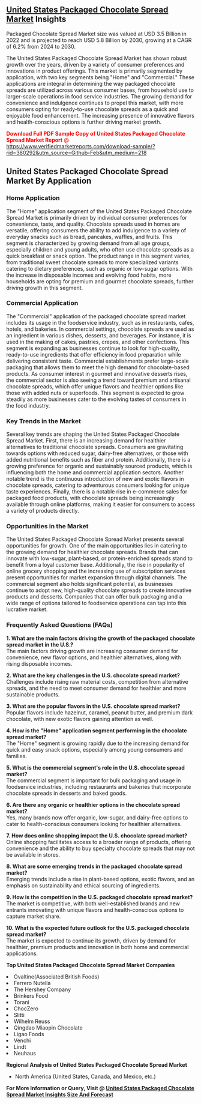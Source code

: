<h2><a href="https://www.verifiedmarketreports.com/download-sample/?rid=380292&amp;utm_source=Github-Feb&amp;utm_medium=218" target="_blank">United States Packaged Chocolate Spread Market</a> Insights</h2><p>Packaged Chocolate Spread Market size was valued at USD 3.5 Billion in 2022 and is projected to reach USD 5.8 Billion by 2030, growing at a CAGR of 6.2% from 2024 to 2030.</p><p> <p>The United States Packaged Chocolate Spread Market has shown robust growth over the years, driven by a variety of consumer preferences and innovations in product offerings. This market is primarily segmented by application, with two key segments being "Home" and "Commercial." These applications are integral in determining the way packaged chocolate spreads are utilized across various consumer bases, from household use to larger-scale operations in food service industries. The growing demand for convenience and indulgence continues to propel this market, with more consumers opting for ready-to-use chocolate spreads as a quick and enjoyable food enhancement. The increasing presence of innovative flavors and health-conscious options is further driving market growth.</p> <p><p><span class=""><span style="color: #ff0000;"><strong>Download Full PDF Sample Copy of United States Packaged Chocolate Spread Market Report</strong> @ </span><a href="https://www.verifiedmarketreports.com/download-sample/?rid=380292&amp;utm_source=Github-Feb&amp;utm_medium=218" target="_blank">https://www.verifiedmarketreports.com/download-sample/?rid=380292&amp;utm_source=Github-Feb&amp;utm_medium=218</a></span></p></p> <h2>United States Packaged Chocolate Spread Market By Application</h2> <h3>Home Application</h3> <p>The "Home" application segment of the United States Packaged Chocolate Spread Market is primarily driven by individual consumer preferences for convenience, taste, and quality. Chocolate spreads used in homes are versatile, offering consumers the ability to add indulgence to a variety of everyday snacks such as bread, pancakes, waffles, and fruits. This segment is characterized by growing demand from all age groups, especially children and young adults, who often use chocolate spreads as a quick breakfast or snack option. The product range in this segment varies, from traditional sweet chocolate spreads to more specialized variants catering to dietary preferences, such as organic or low-sugar options. With the increase in disposable incomes and evolving food habits, more households are opting for premium and gourmet chocolate spreads, further driving growth in this segment.</p> <h3>Commercial Application</h3> <p>The "Commercial" application of the packaged chocolate spread market includes its usage in the foodservice industry, such as in restaurants, cafes, hotels, and bakeries. In commercial settings, chocolate spreads are used as an ingredient in various dishes, desserts, and beverages. For instance, it is used in the making of cakes, pastries, crepes, and other confections. This segment is expanding as businesses continue to look for high-quality, ready-to-use ingredients that offer efficiency in food preparation while delivering consistent taste. Commercial establishments prefer large-scale packaging that allows them to meet the high demand for chocolate-based products. As consumer interest in gourmet and innovative desserts rises, the commercial sector is also seeing a trend toward premium and artisanal chocolate spreads, which offer unique flavors and healthier options like those with added nuts or superfoods. This segment is expected to grow steadily as more businesses cater to the evolving tastes of consumers in the food industry.</p> <h3>Key Trends in the Market</h3> <p>Several key trends are shaping the United States Packaged Chocolate Spread Market. First, there is an increasing demand for healthier alternatives to traditional chocolate spreads. Consumers are gravitating towards options with reduced sugar, dairy-free alternatives, or those with added nutritional benefits such as fiber and protein. Additionally, there is a growing preference for organic and sustainably sourced products, which is influencing both the home and commercial application sectors. Another notable trend is the continuous introduction of new and exotic flavors in chocolate spreads, catering to adventurous consumers looking for unique taste experiences. Finally, there is a notable rise in e-commerce sales for packaged food products, with chocolate spreads being increasingly available through online platforms, making it easier for consumers to access a variety of products directly.</p> <h3>Opportunities in the Market</h3> <p>The United States Packaged Chocolate Spread Market presents several opportunities for growth. One of the main opportunities lies in catering to the growing demand for healthier chocolate spreads. Brands that can innovate with low-sugar, plant-based, or protein-enriched spreads stand to benefit from a loyal customer base. Additionally, the rise in popularity of online grocery shopping and the increasing use of subscription services present opportunities for market expansion through digital channels. The commercial segment also holds significant potential, as businesses continue to adopt new, high-quality chocolate spreads to create innovative products and desserts. Companies that can offer bulk packaging and a wide range of options tailored to foodservice operations can tap into this lucrative market.</p> <h3>Frequently Asked Questions (FAQs)</h3> <p><strong>1. What are the main factors driving the growth of the packaged chocolate spread market in the U.S.?</strong><br>The main factors driving growth are increasing consumer demand for convenience, new flavor options, and healthier alternatives, along with rising disposable incomes.</p> <p><strong>2. What are the key challenges in the U.S. chocolate spread market?</strong><br>Challenges include rising raw material costs, competition from alternative spreads, and the need to meet consumer demand for healthier and more sustainable products.</p> <p><strong>3. What are the popular flavors in the U.S. chocolate spread market?</strong><br>Popular flavors include hazelnut, caramel, peanut butter, and premium dark chocolate, with new exotic flavors gaining attention as well.</p> <p><strong>4. How is the "Home" application segment performing in the chocolate spread market?</strong><br>The "Home" segment is growing rapidly due to the increasing demand for quick and easy snack options, especially among young consumers and families.</p> <p><strong>5. What is the commercial segment's role in the U.S. chocolate spread market?</strong><br>The commercial segment is important for bulk packaging and usage in foodservice industries, including restaurants and bakeries that incorporate chocolate spreads in desserts and baked goods.</p> <p><strong>6. Are there any organic or healthier options in the chocolate spread market?</strong><br>Yes, many brands now offer organic, low-sugar, and dairy-free options to cater to health-conscious consumers looking for healthier alternatives.</p> <p><strong>7. How does online shopping impact the U.S. chocolate spread market?</strong><br>Online shopping facilitates access to a broader range of products, offering convenience and the ability to buy specialty chocolate spreads that may not be available in stores.</p> <p><strong>8. What are some emerging trends in the packaged chocolate spread market?</strong><br>Emerging trends include a rise in plant-based options, exotic flavors, and an emphasis on sustainability and ethical sourcing of ingredients.</p> <p><strong>9. How is the competition in the U.S. packaged chocolate spread market?</strong><br>The market is competitive, with both well-established brands and new entrants innovating with unique flavors and health-conscious options to capture market share.</p> <p><strong>10. What is the expected future outlook for the U.S. packaged chocolate spread market?</strong><br>The market is expected to continue its growth, driven by demand for healthier, premium products and innovation in both home and commercial applications.</p> </p><p><strong>Top United States Packaged Chocolate Spread Market Companies</strong></p><div data-test-id=""><p><li>Ovaltine(Associated British Foods)</li><li> Ferrero Nutella</li><li> The Hershey Company</li><li> Brinkers Food</li><li> Torani</li><li> ChocZero</li><li> Slitti</li><li> Wilhelm Reuss</li><li> Qingdao Miaopin Chocolate</li><li> Ligao Foods</li><li> Venchi</li><li> Lindt</li><li> Neuhaus</li></p><div><strong>Regional Analysis of&nbsp;United States Packaged Chocolate Spread Market</strong></div><ul><li dir="ltr"><p dir="ltr">North America&nbsp;(United States, Canada, and Mexico, etc.)</p></li></ul><p><strong>For More Information or Query, Visit @&nbsp;</strong><strong><a href="https://www.verifiedmarketreports.com/product/packaged-chocolate-spread-market/?utm_source=Github-Feb&amp;utm_medium=218" target="_blank">United States Packaged Chocolate Spread Market Insights Size And Forecast</a></strong></p></div>
